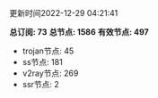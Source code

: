 更新时间2022-12-29 04:21:41

**总订阅: 73**
**总节点: 1586**
**有效节点: 497**
- trojan节点: 45
- ss节点: 181
- v2ray节点: 269
- ssr节点: 2

